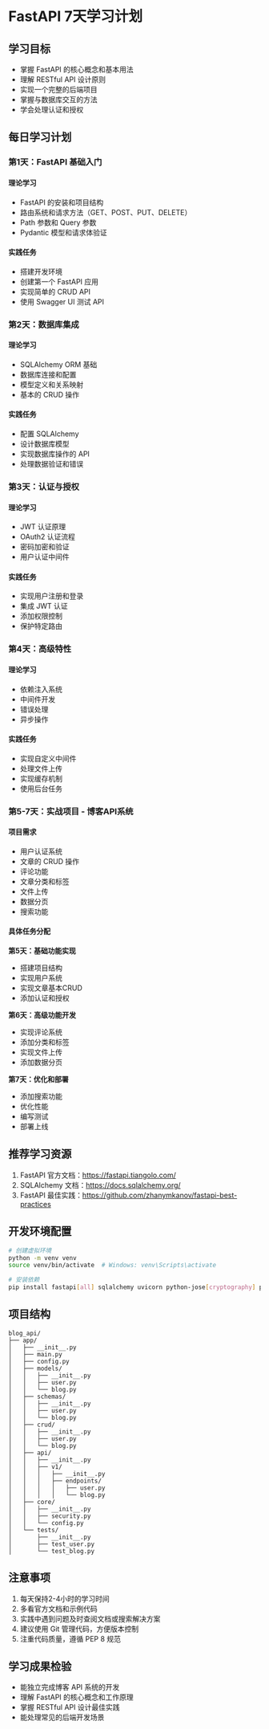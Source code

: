 # FastAPI 7天学习计划

## 学习目标
- 掌握 FastAPI 的核心概念和基本用法
- 理解 RESTful API 设计原则
- 实现一个完整的后端项目
- 掌握与数据库交互的方法
- 学会处理认证和授权

## 每日学习计划

### 第1天：FastAPI 基础入门
#### 理论学习
- FastAPI 的安装和项目结构
- 路由系统和请求方法（GET、POST、PUT、DELETE）
- Path 参数和 Query 参数
- Pydantic 模型和请求体验证

#### 实践任务
- 搭建开发环境
- 创建第一个 FastAPI 应用
- 实现简单的 CRUD API
- 使用 Swagger UI 测试 API

### 第2天：数据库集成
#### 理论学习
- SQLAlchemy ORM 基础
- 数据库连接和配置
- 模型定义和关系映射
- 基本的 CRUD 操作

#### 实践任务
- 配置 SQLAlchemy
- 设计数据库模型
- 实现数据库操作的 API
- 处理数据验证和错误

### 第3天：认证与授权
#### 理论学习
- JWT 认证原理
- OAuth2 认证流程
- 密码加密和验证
- 用户认证中间件

#### 实践任务
- 实现用户注册和登录
- 集成 JWT 认证
- 添加权限控制
- 保护特定路由

### 第4天：高级特性
#### 理论学习
- 依赖注入系统
- 中间件开发
- 错误处理
- 异步操作

#### 实践任务
- 实现自定义中间件
- 处理文件上传
- 实现缓存机制
- 使用后台任务

### 第5-7天：实战项目 - 博客API系统
#### 项目需求
- 用户认证系统
- 文章的 CRUD 操作
- 评论功能
- 文章分类和标签
- 文件上传
- 数据分页
- 搜索功能

#### 具体任务分配

**第5天：基础功能实现**
- 搭建项目结构
- 实现用户系统
- 实现文章基本CRUD
- 添加认证和授权

**第6天：高级功能开发**
- 实现评论系统
- 添加分类和标签
- 实现文件上传
- 添加数据分页

**第7天：优化和部署**
- 添加搜索功能
- 优化性能
- 编写测试
- 部署上线

## 推荐学习资源
1. FastAPI 官方文档：https://fastapi.tiangolo.com/
2. SQLAlchemy 文档：https://docs.sqlalchemy.org/
3. FastAPI 最佳实践：https://github.com/zhanymkanov/fastapi-best-practices

## 开发环境配置
```bash
# 创建虚拟环境
python -m venv venv
source venv/bin/activate  # Windows: venv\Scripts\activate

# 安装依赖
pip install fastapi[all] sqlalchemy uvicorn python-jose[cryptography] passlib[bcrypt] python-multipart
```

## 项目结构
```
blog_api/
├── app/
│   ├── __init__.py
│   ├── main.py
│   ├── config.py
│   ├── models/
│   │   ├── __init__.py
│   │   ├── user.py
│   │   └── blog.py
│   ├── schemas/
│   │   ├── __init__.py
│   │   ├── user.py
│   │   └── blog.py
│   ├── crud/
│   │   ├── __init__.py
│   │   ├── user.py
│   │   └── blog.py
│   ├── api/
│   │   ├── __init__.py
│   │   ├── v1/
│   │   │   ├── __init__.py
│   │   │   ├── endpoints/
│   │   │   │   ├── user.py
│   │   │   │   └── blog.py
│   ├── core/
│   │   ├── __init__.py
│   │   ├── security.py
│   │   └── config.py
│   └── tests/
│       ├── __init__.py
│       ├── test_user.py
│       └── test_blog.py
```

## 注意事项
1. 每天保持2-4小时的学习时间
2. 多看官方文档和示例代码
3. 实践中遇到问题及时查阅文档或搜索解决方案
4. 建议使用 Git 管理代码，方便版本控制
5. 注重代码质量，遵循 PEP 8 规范

## 学习成果检验
- 能独立完成博客 API 系统的开发
- 理解 FastAPI 的核心概念和工作原理
- 掌握 RESTful API 设计最佳实践
- 能处理常见的后端开发场景
